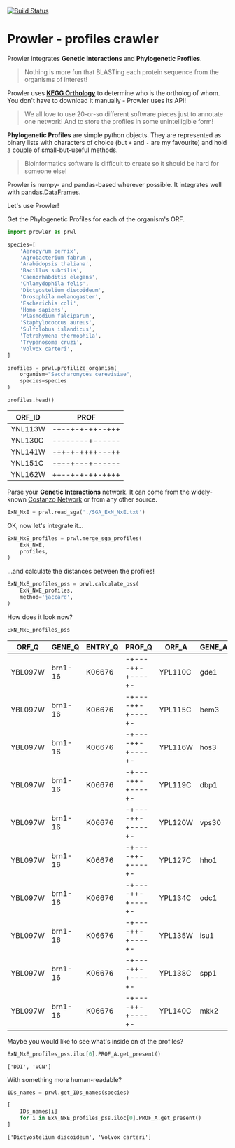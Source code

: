 [![Build Status](https://travis-ci.org/dizak/prowler.svg?branch=master)](https://travis-ci.org/dizak/prowler)

# Prowler - profiles crawler

Prowler integrates **Genetic Interactions** and **Phylogenetic Profiles**.

> Nothing is more fun that BLASTing each protein sequence from the organisms of interest!


Prowler uses **[KEGG Orthology](http://www.genome.jp/kegg/ko.html)** to determine who is the ortholog of whom.
You don't have to download it manually - Prowler uses its API!

> We all love to use 20-or-so different software pieces just to annotate one network! And to store the profiles in some unintelligible form!

**Phylogenetic Profiles** are simple python objects. They are represented as binary lists with characters of choice (but ```+``` and ```-``` are my favourite) and hold a couple of small-but-useful methods.

> Bioinformatics software is difficult to create so it should be hard for someone else!

Prowler is numpy- and pandas-based wherever possible. It integrates well with [pandas.DataFrames](https://pandas.pydata.org/pandas-docs/stable/generated/pandas.DataFrame.html).

Let's use Prowler!

Get the Phylogenetic Profiles for each of the organism's ORF.

```python
import prowler as prwl

species=[
    'Aeropyrum pernix',
    'Agrobacterium fabrum',
    'Arabidopsis thaliana',
    'Bacillus subtilis',
    'Caenorhabditis elegans',
    'Chlamydophila felis',
    'Dictyostelium discoideum',
    'Drosophila melanogaster',
    'Escherichia coli',
    'Homo sapiens',
    'Plasmodium falciparum',
    'Staphylococcus aureus',
    'Sulfolobus islandicus',
    'Tetrahymena thermophila',
    'Trypanosoma cruzi',
    'Volvox carteri',
]

profiles = prwl.profilize_organism(
    organism="Saccharomyces cerevisiae",
    species=species
)

profiles.head()
```

|ORF_ID|PROF
|------|----
|YNL113W|-+--+-+-++--+++
|YNL130C|--------+------
|YNL141W|-++-+-++++---++
|YNL151C|-+--+---+------
|YNL162W|++--+-+-++-++++

Parse your **Genetic Interactions** network. It can come from the widely-known [Costanzo Network](http://science.sciencemag.org/content/353/6306/aaf1420) or from any other source.

```python
ExN_NxE = prwl.read_sga('./SGA_ExN_NxE.txt')
```

OK, now let's integrate it...

```python
ExN_NxE_profiles = prwl.merge_sga_profiles(
    ExN_NxE,
    profiles,
)
```

...and calculate the distances between the profiles!

```python
ExN_NxE_profiles_pss = prwl.calculate_pss(
    ExN_NxE_profiles,
    method='jaccard',
)
```

How does it look now?

```python
ExN_NxE_profiles_pss
```

|ORF_Q|GENE_Q|ENTRY_Q|PROF_Q|ORF_A|GENE_A|ENTRY_A|PROF_A|GIS|SMF_Q|SMF_A|DMF|PSS
|-----|------|-------|------|-----|------|-------|------|---|-----|-----|---|---
|YBL097W|brn1-16|K06676|-+----++-+----+-|YPL110C|gde1|K18696|------+--------+|0.0219|0.8542|1.0235|0.8962|0.8333333
|YBL097W|brn1-16|K06676|-+----++-+----+-|YPL115C|bem3|K19840|----------------|0.0121|0.8542|0.9865|0.8547|1.0
|YBL097W|brn1-16|K06676|-+----++-+----+-|YPL116W|hos3|K11484|----------------|-0.0147|0.8542|1.01|0.8481|1.0
|YBL097W|brn1-16|K06676|-+----++-+----+-|YPL119C|dbp1|K11594|-+--+-++-++--+-+|-0.0036|0.8542|1.013|0.8617|0.5555556
|YBL097W|brn1-16|K06676|-+----++-+----+-|YPL120W|vps30|K08334|-+--+-++-+----++|-0.0488|0.8542|0.871|0.6952|0.2857143
|YBL097W|brn1-16|K06676|-+----++-+----+-|YPL127C|hho1|K11275|-+--+-++-+-----+|0.0082|0.8542|0.996|0.8589|0.42857143
|YBL097W|brn1-16|K06676|-+----++-+----+-|YPL134C|odc1|K15110|----+-++-+-----+|-0.0139|0.8542|1.025|0.8616|0.5714286
|YBL097W|brn1-16|K06676|-+----++-+----+-|YPL135W|isu1|K22068|-+--+-++-++--++-|0.0368|0.8542|0.9295|0.8308|0.375
|YBL097W|brn1-16|K06676|-+----++-+----+-|YPL138C|spp1|K14960|-------+-+------|-0.0763|0.8542|0.9973|0.7756|0.6
|YBL097W|brn1-16|K06676|-+----++-+----+-|YPL140C|mkk2|K08294|----------------|-0.025|0.8542|1.011|0.8386|1.0

Maybe you would like to see what's inside on of the profiles?

```python
ExN_NxE_profiles_pss.iloc[0].PROF_A.get_present()
```

```
['DDI', 'VCN']
```

With something more human-readable?

```python
IDs_names = prwl.get_IDs_names(species)

[
    IDs_names[i]
    for i in ExN_NxE_profiles_pss.iloc[0].PROF_A.get_present()
]
```

```
['Dictyostelium discoideum', 'Volvox carteri']
```
